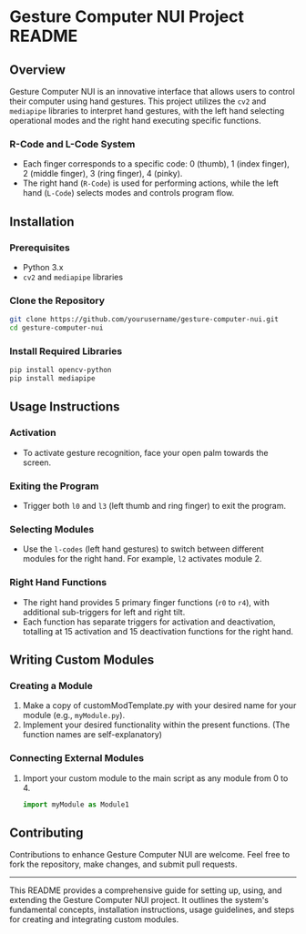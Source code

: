 # Gesture Computer NUI Project README

## Overview
Gesture Computer NUI is an innovative interface that allows users to control their computer using hand gestures. This project utilizes the `cv2` and `mediapipe` libraries to interpret hand gestures, with the left hand selecting operational modes and the right hand executing specific functions.

### R-Code and L-Code System
- Each finger corresponds to a specific code: 0 (thumb), 1 (index finger), 2 (middle finger), 3 (ring finger), 4 (pinky).
- The right hand (`R-Code`) is used for performing actions, while the left hand (`L-Code`) selects modes and controls program flow.

## Installation

### Prerequisites
- Python 3.x
- `cv2` and `mediapipe` libraries

### Clone the Repository
```bash
git clone https://github.com/yourusername/gesture-computer-nui.git
cd gesture-computer-nui
```

### Install Required Libraries
```bash
pip install opencv-python
pip install mediapipe
```

## Usage Instructions

### Activation
- To activate gesture recognition, face your open palm towards the screen.

### Exiting the Program
- Trigger both `l0` and `l3` (left thumb and ring finger) to exit the program.

### Selecting Modules
- Use the `l-codes` (left hand gestures) to switch between different modules for the right hand. For example, `l2` activates module 2.

### Right Hand Functions
- The right hand provides 5 primary finger functions (`r0` to `r4`), with additional sub-triggers for left and right tilt. 
- Each function has separate triggers for activation and deactivation, totalling at 15 activation and 15 deactivation functions for the right hand.

## Writing Custom Modules

### Creating a Module
1. Make a copy of customModTemplate.py with your desired name for your module (e.g., `myModule.py`).
2. Implement your desired functionality within the present functions. (The function names are self-explanatory)

### Connecting External Modules
1. Import your custom module to the main script as any module from 0 to 4.
   ```python
   import myModule as Module1
   ```

## Contributing
Contributions to enhance Gesture Computer NUI are welcome. Feel free to fork the repository, make changes, and submit pull requests.


---

This README provides a comprehensive guide for setting up, using, and extending the Gesture Computer NUI project. It outlines the system's fundamental concepts, installation instructions, usage guidelines, and steps for creating and integrating custom modules.